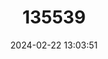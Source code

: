 ---
title: "135539"
category: "Salvelinus profundus"
draft: false
date: 2024-02-22 13:03:51
languages:
  German: ["Tiefseesaibling"]
  English: ["Constance Deepwater Charr"]
---